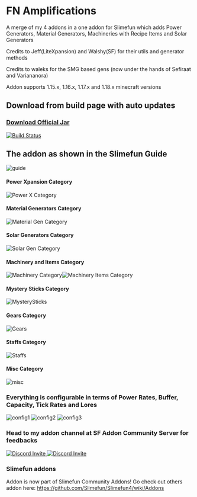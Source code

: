 # FN Amplifications
A merge of my 4 addons in a one addon for Slimefun which adds Power Generators, Material Generators, Machineries with Recipe Items and Solar Generators

Credits to Jeff(LiteXpansion) and Walshy(SF) for their utils and generator methods

Credits to waleks for the SMG based gens (now under the hands of Sefiraat and Variananora)

Addon supports 1.15.x, 1.16.x, 1.17.x and 1.18.x minecraft versions

## Download from build page with auto updates
### [Download Official Jar](https://thebusybiscuit.github.io/builds/FN-FAL113/FN-FAL-s-Amplifications/main)
[![Build Status](https://thebusybiscuit.github.io/builds/FN-FAL113/FN-FAL-s-Amplifications/main/badge.svg)](https://thebusybiscuit.github.io/builds/FN-FAL113/FN-FAL-s-Amplifications/main)


## The addon as shown in the Slimefun Guide
![guide](https://user-images.githubusercontent.com/88238718/136697193-5c52d89f-2f01-40e6-b5b7-6f730a17bbd0.png)

#### Power Xpansion Category
![Power X Category](https://user-images.githubusercontent.com/88238718/138582193-9c6f145c-d096-4f36-94bf-0807a1420309.png)

#### Material Generators Category
![Material Gen Category](https://user-images.githubusercontent.com/88238718/138582194-5403216c-0527-43b1-ab34-aabdb6f6170b.png)

#### Solar Generators Category
![Solar Gen Category](https://user-images.githubusercontent.com/88238718/138582197-a6e44e59-a21d-461a-a154-5bb294030782.png)

#### Machinery and Items Category
![Machinery Category](https://user-images.githubusercontent.com/88238718/138582199-7b18befb-dfd6-42b7-8962-e538a1535b41.png)![Machinery Items Category](https://user-images.githubusercontent.com/88238718/138582200-9995884a-39a5-406f-9f55-598698e3c767.png)

#### Mystery Sticks Category
![MysterySticks](https://user-images.githubusercontent.com/88238718/145703147-d8c55904-81d4-4509-9eb6-af84ca038ae4.png)

#### Gears Category
![Gears](https://user-images.githubusercontent.com/88238718/149249881-995fd862-7971-4f9a-86a5-aed4cbdc3f82.png)

#### Staffs Category
![Staffs](https://user-images.githubusercontent.com/88238718/149249876-445bfb07-f378-4653-af96-df7a556790de.png)

#### Misc Category
![misc](https://user-images.githubusercontent.com/88238718/149249878-fb5b21fb-1059-4fd0-a1bd-23ef6b6d2e6b.png)

### Everything is configurable in terms of Power Rates, Buffer, Capacity, Tick Rates and Lores
![config1](https://user-images.githubusercontent.com/88238718/142844553-2b141c58-e0f8-4595-8e29-3099d690fadd.png)
![config2](https://user-images.githubusercontent.com/88238718/142844555-64fb0203-3d3a-4a32-8c22-ca4123fe31c5.png)
![config3](https://user-images.githubusercontent.com/88238718/136697386-a52bc1d3-2897-4524-bea4-b64c308065ed.png)

### Head to my addon channel at SF Addon Community Server for feedbacks 
<p>
  <a href="https://discord.gg/slimefun">
    <img src="https://discordapp.com/api/guilds/565557184348422174/widget.png?style=banner3" alt="Discord Invite"/>
  </a>
  <a href="https://discord.gg/SqD3gg5SAU">
    <img src="https://discordapp.com/api/guilds/809178621424041997/widget.png?style=banner3" alt="Discord Invite"/>
  </a>
</p>

### Slimefun addons
Addon is now part of Slimefun Community Addons! Go check out others addon here:
https://github.com/Slimefun/Slimefun4/wiki/Addons
